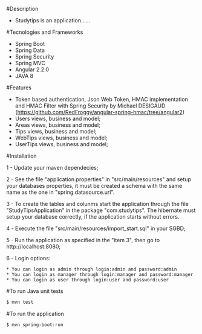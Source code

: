 
#Description
- Studytips is an application......

#Tecnologies and Frameworks
- Spring Boot
- Spring Data
- Spring Security
- Spring MVC
- Angular 2.2.0
- JAVA 8

#Features
- Token based authentication, Json Web Token, HMAC implementation and 
HMAC Filter with Spring Security by Michael DESIGAUD (https://github.com/RedFroggy/angular-spring-hmac/tree/angular2)
- Users views, business and model;
- Areas views, business and model;
- Tips views, business and model;
- WebTips views, business and model;
- UserTips views, business and model;

#Installation

1 - Update your maven dependecies;

2 - See the file "application.properties" in "src/main/resources" and setup your databases properties, 
it must be created a schema with the same name as the one in "spring.datasource.url".

3 - To create the tables and colunms start the application through the file "StudyTipsApplication" in the package "com.studytips". 
The hibernate must setup your database correctly, if the application starts without errors. 

4 - Execute the file "src/main/resources/import_start.sql" in your SGBD;

5 - Run the application as specified in the "item 3", then go to http://localhost:8080;

6 - Login options:
	
	* You can login as admin through login:admin and password:admin
	* You can login as manager through login:manager and password:manager
	* You can login as user through login:user and password:user
	

#To run Java unit tests
````bash
$ mvn test
````

#To run the application
````bash
$ mvn spring-boot:run
````

